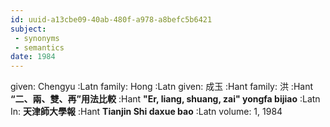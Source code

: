 ```yaml
---
id: uuid-a13cbe09-40ab-480f-a978-a8befc5b6421
subject: 
 - synonyms
 - semantics
date: 1984
---
```


given: Chengyu :Latn
family: Hong :Latn
given: 成玉 :Hant
family: 洪 :Hant
**“二、兩、雙、再”用法比較** :Hant
**"Er, liang, shuang, zai" yongfa bijiao** :Latn
In: 
**天津師大學報** :Hant
**Tianjin Shi daxue bao** :Latn
volume: 1, 1984